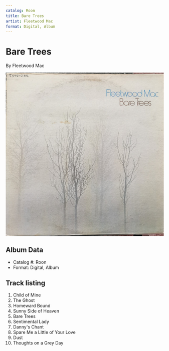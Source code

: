 ```yaml
---
catalog: Roon
title: Bare Trees
artist: Fleetwood Mac
format: Digital, Album
---
```


# Bare Trees

By Fleetwood Mac

![](../../assets/albumcovers/Fleetwood_Mac-Bare_Trees.png)

## Album Data

- Catalog #: Roon
- Format: Digital, Album


## Track listing


1. Child of Mine
2. The Ghost
3. Homeward Bound
4. Sunny Side of Heaven
5. Bare Trees
6. Sentimental Lady
7. Danny's Chant
8. Spare Me a Little of Your Love
9. Dust
10. Thoughts on a Grey Day

